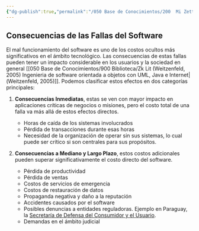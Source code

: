 ```yaml
---
{"dg-publish":true,"permalink":"/050 Base de Conocimientos/200  Mi Zettelkasten/100 Docencia/IS1/2025/Clase 03 Costos y Complejidad del Software/Zk Costos Ocultos en Fallas del Software - Consecuencias/","tags":["digitalGarden","costos"]}
---
```


## Consecuencias de las Fallas del Software
El mal funcionamiento del software es uno de los costos ocultos más significativos en el ámbito tecnológico. Las consecuencias de estas fallas pueden tener un impacto considerable en los usuarios y la sociedad en general [[050 Base de Conocimientos/900 Biblioteca/Zk Lit (Weitzenfeld, 2005) Ingenieria de software orientada a objetos con UML, Java e Internet\|(Weitzenfeld, 2005)]]. Podemos clasificar estos efectos en dos categorías principales:

1. **Consecuencias Inmediatas**, estas se ven con mayor impacto en aplicaciones críticas de negocios o misiones, pero el costo total de una falla va más allá de estos efectos directos.
	- Horas de caída de los sistemas involucrados
	- Pérdida de transacciones durante esas horas
	- Necesidad de la organización de operar sin sus sistemas, lo cual puede ser crítico si son centrales para sus propósitos.

2. **Consecuencias a Mediano y Largo Plazo**, estos costos adicionales pueden superar significativamente el costo directo del software.
	- Pérdida de productividad
	- Pérdida de ventas
	- Costos de servicios de emergencia
	- Costos de restauración de datos
	- Propaganda negativa y daño a la reputación
	- Accidentes causados por el software
	- Posibles denuncias a entidades reguladoras. Ejemplo en Paraguay, la [Secretaría de Defensa del Consumidor y el Usuario](https://www.sedeco.gov.py).
	- Demandas en el ámbito judicial 